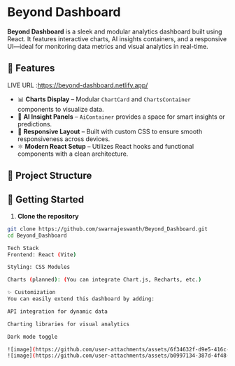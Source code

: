 # Beyond Dashboard

**Beyond Dashboard** is a sleek and modular analytics dashboard built using React. It features interactive charts, AI insights containers, and a responsive UI—ideal for monitoring data metrics and visual analytics in real-time.

## 🧩 Features
   LIVE URL :https://beyond-dashboard.netlify.app/

- 📊 **Charts Display** – Modular `ChartCard` and `ChartsContainer` components to visualize data.
- 🤖 **AI Insight Panels** – `AiContainer` provides a space for smart insights or predictions.
- 🎨 **Responsive Layout** – Built with custom CSS to ensure smooth responsiveness across devices.
- ⚛️ **Modern React Setup** – Utilizes React hooks and functional components with a clean architecture.

## 📁 Project Structure

## 🚀 Getting Started

1. **Clone the repository**

```bash
git clone https://github.com/swarnajeswanth/Beyond_Dashboard.git
cd Beyond_Dashboard

Tech Stack
Frontend: React (Vite)

Styling: CSS Modules

Charts (planned): (You can integrate Chart.js, Recharts, etc.)

✨ Customization
You can easily extend this dashboard by adding:

API integration for dynamic data

Charting libraries for visual analytics

Dark mode toggle

![image](https://github.com/user-attachments/assets/6f34632f-d9e5-416c-8a57-25a1ebd3a981)
![image](https://github.com/user-attachments/assets/b0997134-387d-4f48-98cb-c2071e4c6548)

